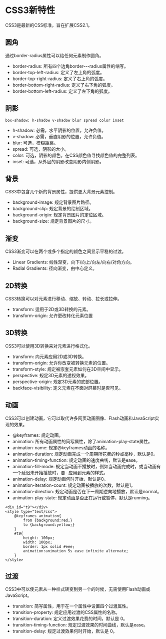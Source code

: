 # CSS3新特性
CSS3是最新的CSS标准，旨在扩展CSS2.1。

## 圆角
通过border-radius属性可以给任何元素制作圆角。
- border-radius: 所有四个边角border-*-*-radius属性的缩写。
- border-top-left-radius: 定义了左上角的弧度。
- border-top-right-radius: 定义了右上角的弧度。
- border-bottom-right-radius: 定义了右下角的弧度。
- border-bottom-left-radius: 定义了左下角的弧度。

## 阴影
```box-shadow: h-shadow v-shadow blur spread color inset```

- h-shadow: 必需，水平阴影的位置，允许负值。
- v-shadow: 必需，垂直阴影的位置，允许负值。
- blur: 可选，模糊距离。
- spread: 可选，阴影的大小。
- color: 可选，阴影的颜色。在CSS颜色值寻找颜色值的完整列表。
- inset: 可选，从外层的阴影改变阴影内侧阴影。

## 背景
CSS3中包含几个新的背景属性，提供更大背景元素控制。

- background-image: 规定背景图片路径。
- background-clip: 规定背景的绘制区域。
- background-origin: 规定背景图片的定位区域。
- background-size: 规定背景图片的尺寸。


## 渐变
CSS3渐变可以在两个或多个指定的颜色之间显示平稳的过渡。

- Linear Gradients: 线性渐变，向下/向上/向左/向右/对角方向。
- Radial Gradients: 径向渐变，由中心定义。

## 2D转换
CSS3转换可以对元素进行移动、缩放、转动、拉长或拉伸。

- transform: 适用于2D或3D转换的元素。
- transform-origin: 允许更改转化元素位置

## 3D转换
CSS3可以使用3D转换来对元素进行格式化。

- transform: 向元素应用2D或3D转换。
- transform-origin: 允许你改变被转换元素的位置。
- transform-style: 规定被嵌套元素如何在3D空间中显示。
- perspective: 规定3D元素的透视效果。
- perspective-origin: 规定3D元素的底部位置。
- backface-visibility: 定义元素在不面对屏幕时是否可见。

## 动画
CSS3可以创建动画，它可以取代许多网页动画图像、Flash动画和JavaScript实现的效果。

- @keyframes: 规定动画。
- animation: 所有动画属性的简写属性，除了animation-play-state属性。
- animation-name: 规定@keyframes动画的名称。
- animation-duration: 规定动画完成一个周期所花费的秒或毫秒，默认是0。
- animation-timing-function: 规定动画的速度曲线，默认是ease。
- animation-fill-mode: 规定当动画不播放时，例如当动画完成时，或当动画有一个延迟未开始播放时，要- 应用到元素的样式。
- animation-delay: 规定动画何时开始，默认是0。
- animation-iteration-count: 规定动画被播放的次数，默认是1。
- animation-direction: 规定动画是否在下一周期逆向地播放，默认是normal。
- animation-play-state: 规定动画是否正在运行或暂停，默认是running。

```
<div id="t9"></div>
<style type="text/css">
    @keyframes animation{
        from {background:red;}
        to {background:yellow;}
    }
    #t9{
        height: 100px;
        width: 100px;
        border: 1px solid #eee;
        animation:animation 5s ease infinite alternate;
    }
</style>

```

## 过渡
CSS3中可以使元素从一种样式转变到另一个的时候，无需使用Flash动画或JavaScript。

- transition: 简写属性，用于在一个属性中设置四个过渡属性。
- transition-property: 规定应用过渡的CSS属性的名称。
- transition-duration: 定义过渡效果花费的时间，默认是 0。
- transition-timing-function: 规定过渡效果的时间曲线，默认是ease。
- transition-delay: 规定过渡效果何时开始，默认是 0。